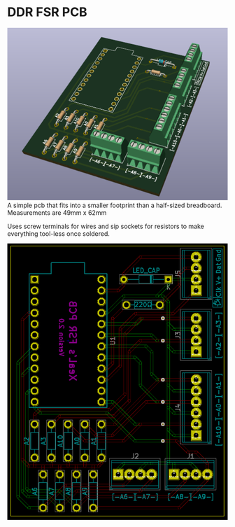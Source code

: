 DDR FSR PCB
===

![PCB](/images/3d.png)
A simple pcb that fits into a smaller footprint than a half-sized breadboard. Measurements are 49mm x 62mm

Uses screw terminals for wires and sip sockets for resistors to make everything tool-less once soldered.


![PCB](/images/pcb.png)


